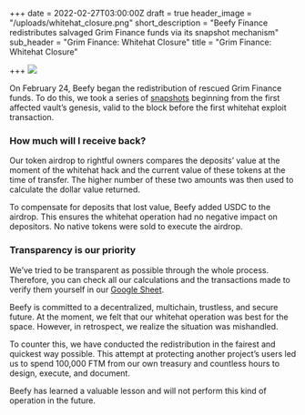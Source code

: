 +++
date = 2022-02-27T03:00:00Z
draft = true
header_image = "/uploads/whitehat_closure.png"
short_description = "Beefy Finance redistributes salvaged Grim Finance funds via its snapshot mechanism"
sub_header = "Grim Finance: Whitehat Closure"
title = "Grim Finance: Whitehat Closure"

+++
![](/uploads/whitehat_closure.png)

On February 24, Beefy began the redistribution of rescued Grim Finance funds. To do this, we took a series of [snapshots](https://github.com/beefyfinance/whitehat-snapshot) beginning from the first affected vault’s genesis, valid to the block before the first whitehat exploit transaction.

### How much will I receive back?

Our token airdrop to rightful owners compares the deposits’ value at the moment of the whitehat hack and the current value of these tokens at the time of transfer. The higher number of these two amounts was then used to calculate the dollar value returned.

To compensate for deposits that lost value, Beefy added USDC to the airdrop. This ensures the whitehat operation had no negative impact on depositors. No native tokens were sold to execute the airdrop.

### Transparency is our priority

We’ve tried to be transparent as possible through the whole process. Therefore, you can check all our calculations and the transactions made to verify them yourself in our [Google Sheet](https://docs.google.com/spreadsheets/d/1_TqmB4JtN_BUySTHV3gGdmGix5xCd-o0rEjlx_rHxI4/edit?pli=1#gid=0).

Beefy is committed to a decentralized, multichain, trustless, and secure future. At the moment, we felt that our whitehat operation was best for the space. However, in retrospect, we realize the situation was mishandled.

To counter this, we have conducted the redistribution in the fairest and quickest way possible. This attempt at protecting another project’s users led us to spend 100,000 FTM from our own treasury and countless hours to design, execute, and document.

Beefy has learned a valuable lesson and will not perform this kind of operation in the future.